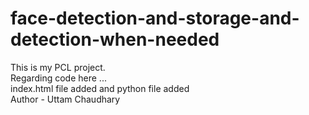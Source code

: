 # face-detection-and-storage-and-detection-when-needed
This is my PCL project.
<br>
Regarding code here ...
<br>
index.html file added and python file added
<br>
Author - Uttam Chaudhary
